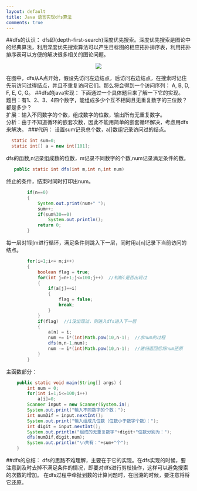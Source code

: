 ```yaml
---
layout: default
title: Java 语言实现dfs算法
comments: true
---
```


##dfs的认识：
dfs即(depth-first-search)深度优先搜索。深度优先搜索是图论中的经典算法，利用深度优先搜索算法可以产生目标图的相应拓扑排序表，利用拓扑排序表可以方便的解决很多相关的图论问题。

<div align="center"><img src="http://upload.wikimedia.org/wikipedia/commons/6/61/Graph.traversal.example.svg"/></div>
<!--div align="center">![image](http://upload.wikimedia.org/wikipedia/commons/6/61/Graph.traversal.example.svg)</div-->

在图中，dfs从A点开始，假设先访问左边结点，后访问右边结点，在搜索时记住先前访问过得结点，并且不重复访问它们。那么将会得到一个访问序列：
A, B, D, F, E, C, G。
##dfs的java实现：
下面通过一个具体题目来了解一下它的实现。  
题目：有1、2、3、4四个数字，能组成多少个互不相同且无重复数字的三位数？都是多少？  
扩展：输入不同数字的个数，组成数字的位数，输出所有无重复数字。  
分析：由于不知道循环的嵌套次数，因此不能用简单的嵌套循环解决，考虑用dfs来解决。
###代码：
设置sum记录总个数，a[]数组记录访问过的结点。 

```java
  static int sum=0;
  static int[] a = new int[101];
```
dfs的函数,n记录组成数的位数，m记录不同数字的个数,num记录满足条件的数。   

```java
   public static int dfs(int m,int n,int num)
```

终止的条件，结束时同时打印出num。   

```java
		if(n==0)
		{
			System.out.print(num+" ");
			sum++;
			if(sum%30==0)
				System.out.println();
			return 0;
		}
```

每一层对1到m进行循环，满足条件则跳入下一层，同时用a[n]记录下当前访问的结点。

```java
		for(i=1;i<= m;i++)
		{	
			boolean flag = true;
			for(int j=n+1;j<=100;j++)  //判断i是否出现过
			{
				if(a[j]==i)
				{
					flag = false;
					break;
				}
			}
			if(flag)  //i没出现过，则进入dfs进入下一层
			{
				a[n] = i;
				num += i*(int)Math.pow(10,n-1);  //求num的过程
				dfs(m,n-1,num);
				num -= i*(int)Math.pow(10,n-1);  //递归返回后将num还原
			}
		}	
```

主函数部分：  

```java
    public static void main(String[] args) {
		int num = 0;
		for(int i=1;i<=100;i++)
			a[i]=0;
		Scanner input = new Scanner(System.in);
		System.out.print("输入不同数字的个数：");
		int numDif = input.nextInt();
		System.out.print("输入组成几位数（位数小于数字个数）：");
		int digit = input.nextInt();
		System.out.println("组成的无重复数字"+digit+"位数分别为：");
		dfs(numDif,digit,num);
		System.out.println("\n共有："+sum+"个");
	}
```

##dfs的总结：
dfs的思路不难理解，主要在于它的实现。在dfs实现的时候，要注意到及时去掉不满足条件的情况，即要对dfs进行剪枝操作，这样可以避免搜索的次数的增加。
在dfs过程中牵扯到数的计算问题时，在回溯的时候，要注意将将它还原。
